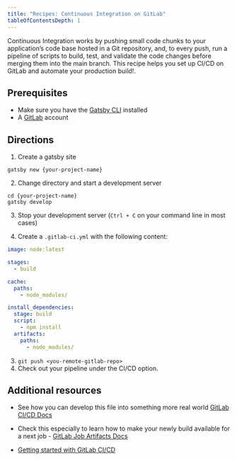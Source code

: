 ```yaml
---
title: "Recipes: Continuous Integration on GitLab"
tableOfContentsDepth: 1
---
```


Continuous Integration works by pushing small code chunks to your application’s code base hosted in a Git repository, and, to every push, run a pipeline of scripts to build, test, and validate the code changes before merging them into the main branch.
This recipe helps you set up CI/CD on GitLab and automate your production build!.

## Prerequisites

- Make sure you have the [Gatsby CLI](/docs/gatsby-cli) installed
- A [GitLab](https://gitlab.com/) account

## Directions

1. Create a gatsby site

```shell
gatsby new {your-project-name}
```

2. Change directory and start a development server

```shell
cd {your-project-name}
gatsby develop
```

3. Stop your development server (`Ctrl + C` on your command line in most cases)

4. Create a `.gitlab-ci.yml` with the following content:

```yaml
image: node:latest

stages:
  - build

cache:
  paths:
    - node_modules/

install_dependencies:
  stage: build
  script:
    - npm install
  artifacts:
    paths:
      - node_modules/
```

3. `git push <you-remote-gitlab-repo>`
4. Check out your pipeline under the CI/CD option.

## Additional resources

- See how you can develop this file into something more real world [GitLab CI/CD Docs](https://docs.gitlab.com/ee/ci/README.html)
- Check this especially to learn how to make your newly build available for a next job - [GitLab Job Artifacts Docs](https://docs.gitlab.com/ee/ci/pipelines/job_artifacts.html)

- [Getting started with GitLab CI/CD](https://gitlab.com/help/ci/quick_start/README)

